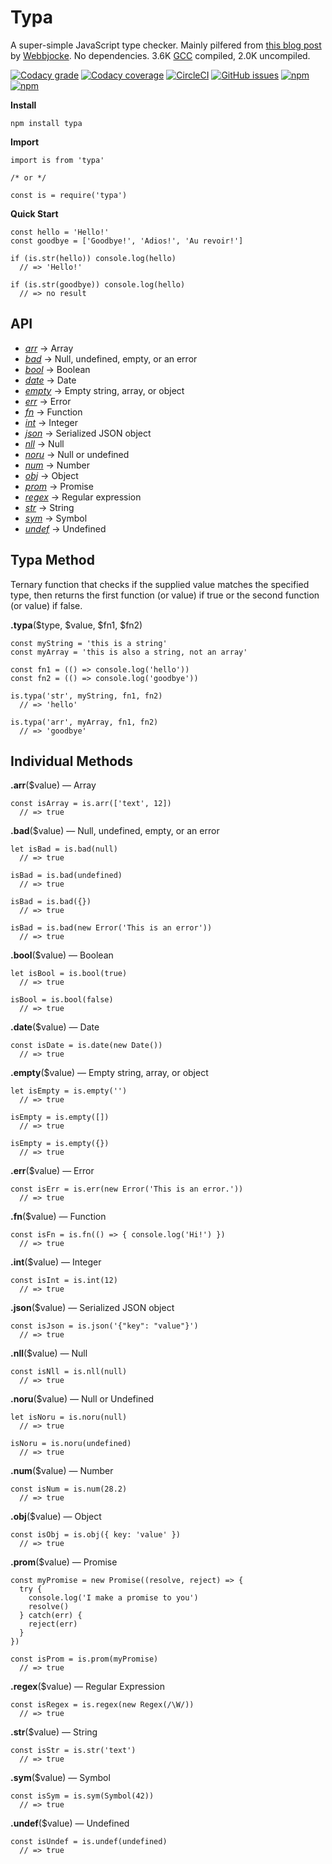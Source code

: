 Typa
====

A super-simple JavaScript type checker. Mainly pilfered from [this blog post](https://www.webbjocke.com/javascript-check-data-types/) by [Webbjocke](https://github.com/webbjocke). No dependencies. 3.6K [GCC](https://github.com/google/closure-compiler-js) compiled, 2.0K uncompiled.

[![Codacy grade](https://img.shields.io/codacy/grade/c14912365bf14b74a778862a50d72860.svg)](https://www.codacy.com/app/Self_Agency/typa?utm_source=github.com&amp;utm_medium=referral&amp;utm_content=selfagency/typa&amp;utm_campaign=Badge_Grade) [![Codacy coverage](https://img.shields.io/codacy/coverage/c14912365bf14b74a778862a50d72860.svg)](https://www.codacy.com/app/Self_Agency/typa?utm_source=github.com&utm_medium=referral&utm_content=selfagency/typa&utm_campaign=Badge_Coverage) [![CircleCI](https://img.shields.io/circleci/project/github/selfagency/typa.svg)](https://circleci.com/gh/selfagency/typa) [![GitHub issues](https://img.shields.io/github/issues/selfagency/typa.svg)](https://github.com/selfagency/typa/issues) [![npm](https://img.shields.io/npm/dt/typa.svg)](https://www.npmjs.com/package/typa) [![npm](https://img.shields.io/npm/v/typa.svg)](https://www.npmjs.com/package/typa)

**Install**
```
npm install typa
```

**Import**
```
import is from 'typa'

/* or */

const is = require('typa')
```

**Quick Start**
```
const hello = 'Hello!'
const goodbye = ['Goodbye!', 'Adios!', 'Au revoir!']

if (is.str(hello)) console.log(hello)
  // => 'Hello!'

if (is.str(goodbye)) console.log(hello)
  // => no result
```

API
---
+   <a href="#array">*arr*</a> → Array
+   <a href="#bad">*bad*</a> → Null, undefined, empty, or an error
+   <a href="#boolean">*bool*</a> → Boolean
+   <a href="#date">*date*</a> → Date
+   <a href="#empty">*empty*</a> → Empty string, array, or object
+   <a href="#error">*err*</a> → Error
+   <a href="#function">*fn*</a> → Function
+   <a href="#integer">*int*</a> → Integer
+   <a href="#json">*json*</a> → Serialized JSON object
+   <a href="#null">*nll*</a> → Null
+   <a href="#noru">*noru*</a> → Null or undefined
+   <a href="#number">*num*</a> → Number
+   <a href="#object">*obj*</a> → Object
+   <a href="#promise">*prom*</a> → Promise
+   <a href="#regex">*regex*</a> → Regular expression
+   <a href="#string">*str*</a> → String
+   <a href="#symbol">*sym*</a> → Symbol  
+   <a href="#undefined">*undef*</a> → Undefined

Typa Method
-----------

Ternary function that checks if the supplied value matches the specified type, then returns the first function (or value) if true or the second function (or value) if false.

**.typa**($type, $value, $fn1, $fn2)
```
const myString = 'this is a string'
const myArray = 'this is also a string, not an array'

const fn1 = (() => console.log('hello'))
const fn2 = (() => console.log('goodbye'))

is.typa('str', myString, fn1, fn2)
  // => 'hello'

is.typa('arr', myArray, fn1, fn2)
  // => 'goodbye'
```

Individual Methods
------------------

<a name="array"></a>**.arr**($value) — Array
```
const isArray = is.arr(['text', 12])
  // => true
```

<a name="bad"></a>**.bad**($value) — Null, undefined, empty, or an error
```
let isBad = is.bad(null)
  // => true

isBad = is.bad(undefined)
  // => true

isBad = is.bad({})
  // => true

isBad = is.bad(new Error('This is an error'))
  // => true
```

<a name="boolean"></a>**.bool**($value) — Boolean
```
let isBool = is.bool(true)
  // => true

isBool = is.bool(false)
  // => true
```

<a name="date"></a>**.date**($value) — Date
```
const isDate = is.date(new Date())
  // => true
```

<a name="empty"></a>**.empty**($value) — Empty string, array, or object
```
let isEmpty = is.empty('')
  // => true

isEmpty = is.empty([])
  // => true

isEmpty = is.empty({})
  // => true
```

<a name="error"></a>**.err**($value) — Error
```
const isErr = is.err(new Error('This is an error.'))
  // => true
```

<a name="function"></a>**.fn**($value) — Function
```
const isFn = is.fn(() => { console.log('Hi!') })
  // => true
```

<a name="integer"></a>**.int**($value) — Integer
```
const isInt = is.int(12)
  // => true
```

<a name="json"></a>**.json**($value) — Serialized JSON object
```
const isJson = is.json('{"key": "value"}')
  // => true
```

<a name="null"></a>**.nll**($value) — Null
```
const isNll = is.nll(null)
  // => true
```

<a name="noru"></a>**.noru**($value) — Null or Undefined
```
let isNoru = is.noru(null)
  // => true

isNoru = is.noru(undefined)
  // => true
```

<a name="number"></a>**.num**($value) — Number
```
const isNum = is.num(28.2)
  // => true
```

<a name="object"></a>**.obj**($value) — Object
```
const isObj = is.obj({ key: 'value' })
  // => true
```

<a name="promise"></a>**.prom**($value) — Promise
```
const myPromise = new Promise((resolve, reject) => {
  try {
    console.log('I make a promise to you')
    resolve()
  } catch(err) {
    reject(err)
  }
})

const isProm = is.prom(myPromise)
  // => true
```

<a name="regex"></a>**.regex**($value) — Regular Expression
```
const isRegex = is.regex(new Regex(/\W/))
  // => true
```

<a name="string"></a>**.str**($value) — String
```
const isStr = is.str('text')
  // => true
```

<a name="symbol"></a>**.sym**($value) — Symbol
```
const isSym = is.sym(Symbol(42))
  // => true
```

<a name="undefined"></a>**.undef**($value) — Undefined
```
const isUndef = is.undef(undefined)
  // => true
```
